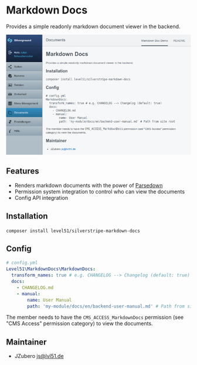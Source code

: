 # Markdown Docs
Provides a simple readonly markdown document viewer in the backend.

![Markdown Docs Demp Screenshot](docs/markdown-docs-screenshot.png)

## Features
- Renders markdown documents with the power of [Parsedown](http://parsedown.org/)
- Permission system integration to control who can view the documents
- Config API integration

## Installation

`composer install level51/silverstripe-markdown-docs`

## Config

```yaml
# config.yml
Level51\MarkdownDocs\MarkdownDocs:
  transform_names: true # e.g. CHANGELOG --> Changelog (default: true)
  docs:
    - CHANGELOG.md
    - manual:
        name: User Manual
        path: 'my-module/docs/en/backend-user-manual.md' # Path from site root
```

The member needs to have the `CMS_ACCESS_MarkdownDocs` permission (see "CMS Access" permission category) to view the documents.

## Maintainer
- JZubero <js@lvl51.de>
